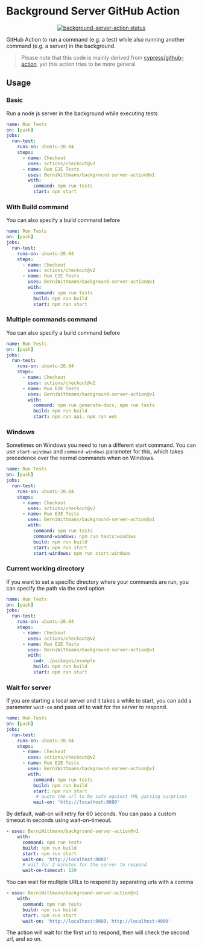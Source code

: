 # Background Server GitHub Action

<p align="center">
  <a href="https://github.com/BerniWittmann/background-server-action/actions"><img alt="background-server-action status" src="https://github.com/BerniWittmann/background-server-action/workflows/units-test/badge.svg"></a>
</p>

GitHub Action to run a command (e.g. a test) while also running another command (e.g. a server) in the background.

> Please note that this code is mainly derived from [cypress/github-action](https://github.com/cypress-io/github-action), yet this action tries to be more general
## Usage

### Basic

Run a node js server in the background while executing tests

```yaml
name: Run Tests
on: [push]
jobs:
  run-test:
    runs-on: ubuntu-20.04
    steps:
      - name: Checkout
        uses: actions/checkout@v2
      - name: Run E2E Tests
        uses: BerniWittmann/background-server-action@v1
        with:
          command: npm run tests
          start: npm start
```

### With Build command

You can also specify a build command before

```yaml
name: Run Tests
on: [push]
jobs:
  run-test:
    runs-on: ubuntu-20.04
    steps:
      - name: Checkout
        uses: actions/checkout@v2
      - name: Run E2E Tests
        uses: BerniWittmann/background-server-action@v1
        with:
          command: npm run tests
          build: npm run build
          start: npm run start
```

### Multiple commands command

You can also specify a build command before

```yaml
name: Run Tests
on: [push]
jobs:
  run-test:
    runs-on: ubuntu-20.04
    steps:
      - name: Checkout
        uses: actions/checkout@v2
      - name: Run E2E Tests
        uses: BerniWittmann/background-server-action@v1
        with:
          command: npm run generate-docs, npm run tests
          build: npm run build
          start: npm run api, npm run web
```

### Windows

Sometimes on Windows you need to run a different start command. You can use `start-windows` and `command-windows` parameter for this, which takes precedence over the normal commands when on Windows.

```yaml
name: Run Tests
on: [push]
jobs:
  run-test:
    runs-on: ubuntu-20.04
    steps:
      - name: Checkout
        uses: actions/checkout@v2
      - name: Run E2E Tests
        uses: BerniWittmann/background-server-action@v1
        with:
          command: npm run tests
          command-windows: npm run tests:windows
          build: npm run build
          start: npm run start
          start-windows: npm run start:windows
```

### Current working directory

If you want to set a specific directory where your commands are run, you can specify the path via the cwd option

```yaml
name: Run Tests
on: [push]
jobs:
  run-test:
    runs-on: ubuntu-20.04
    steps:
      - name: Checkout
        uses: actions/checkout@v2
      - name: Run E2E Tests
        uses: BerniWittmann/background-server-action@v1
        with:
          cwd: ./packages/example
          build: npm run build
          start: npm run start
```

### Wait for server

If you are starting a local server and it takes a while to start, you can add a parameter `wait-on` and pass url to wait for the server to respond.

```yaml
name: Run Tests
on: [push]
jobs:
  run-test:
    runs-on: ubuntu-20.04
    steps:
      - name: Checkout
        uses: actions/checkout@v2
      - name: Run E2E Tests
        uses: BerniWittmann/background-server-action@v1
        with:
          command: npm run tests
          build: npm run build
          start: npm run start
           # quote the url to be safe against YML parsing surprises
          wait-on: 'http://localhost:8080'
```

By default, wait-on will retry for 60 seconds. You can pass a custom timeout in seconds using wait-on-timeout.

```yaml
- uses: BerniWittmann/background-server-action@v1
    with:
      command: npm run tests
      build: npm run build
      start: npm run start
      wait-on: 'http://localhost:8080'
      # wait for 2 minutes for the server to respond
      wait-on-timeout: 120
```

You can wait for multiple URLs to respond by separating urls with a comma

```yaml
- uses: BerniWittmann/background-server-action@v1
    with:
      command: npm run tests
      build: npm run build
      start: npm run start
      wait-on: 'http://localhost:8080, http://localhost:4000'
```

The action will wait for the first url to respond, then will check the second url, and so on.
